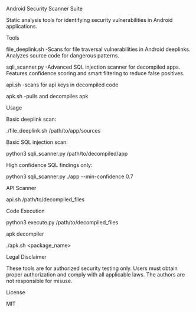 Android Security Scanner Suite

Static analysis tools for identifying security vulnerabilities in Android applications.

Tools

file_deeplink.sh
  -Scans for file traversal vulnerabilities in Android deeplinks. Analyzes source code for dangerous patterns.

sqli_scanner.py
  -Advanced SQL injection scanner for decompiled apps. Features confidence scoring and smart filtering to reduce false positives.

api.sh
  -scans for api keys in decompiled code

apk.sh
  -pulls and decompiles apk

Usage

Basic deeplink scan:

  ./file_deeplink.sh /path/to/app/sources
  
Basic SQL injection scan:

  python3 sqli_scanner.py /path/to/decompiled/app

High confidence SQL findings only:

  python3 sqli_scanner.py ./app --min-confidence 0.7

API Scanner

  api.sh /path/to/decompiled_files

Code Execution

  python3 execute.py /path/to/decompiled_files

apk decompiler

  ./apk.sh <package_name>  

Legal Disclaimer

  These tools are for authorized security testing only. Users must obtain proper authorization and comply with all applicable laws. The authors are not responsible for misuse.

License

MIT 
